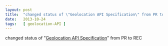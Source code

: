 ```yaml
---
layout: post
title:  "changed status of \"Geolocation API Specification\" from PR to REC"
date:   2013-10-24
tags:   [ geolocation-API ]
---
```


changed status of "[Geolocation API Specification](/spec/geolocation-API)" from PR to REC

